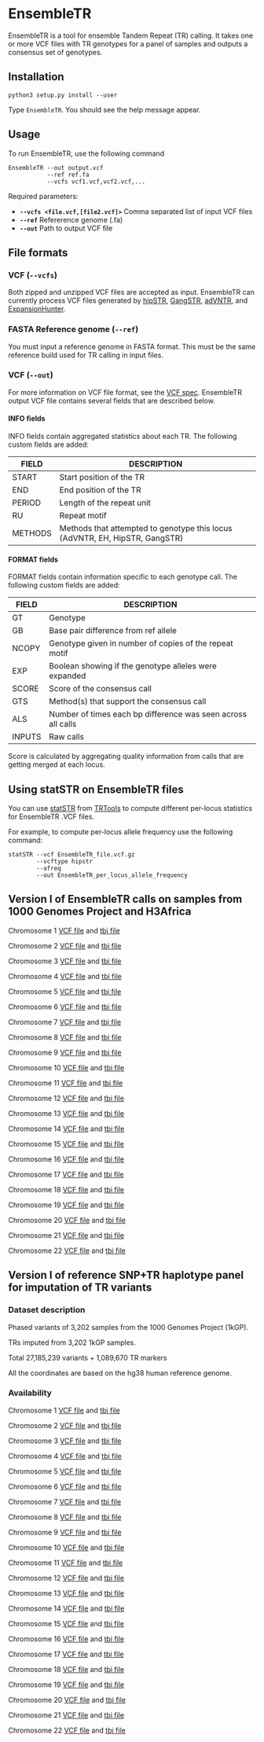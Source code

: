# EnsembleTR

EnsembleTR is a tool for ensemble Tandem Repeat (TR) calling. It takes one or more VCF files with TR genotypes for a panel of samples and outputs a consensus set of genotypes.


## Installation

```
python3 setup.py install --user
```

Type `EnsembleTR`. You should see the help message appear.

## Usage

To run EnsembleTR, use the following command

```
EnsembleTR --out output.vcf
           --ref ref.fa
           --vcfs vcf1.vcf,vcf2.vcf,...
```
Required parameters:
* **`--vcfs <file.vcf,[file2.vcf]>`** Comma separated list of input VCF files
* **`--ref`** Refererence genome (.fa)
* **`--out`** Path to output VCF file

## File formats

### VCF (`--vcfs`)
Both zipped and unzipped VCF files are accepted as input. EnsembleTR can currently process VCF files generated by [hipSTR](https://github.com/tfwillems/HipSTR), [GangSTR](https://github.com/gymreklab/GangSTR), [adVNTR](https://advntr.readthedocs.io/en/latest/#), and [ExpansionHunter](https://github.com/Illumina/ExpansionHunter).

### FASTA Reference genome (`--ref`)
You must input a reference genome in FASTA format. This must be the same reference build used for TR calling in input files.

### VCF (`--out`)
For more information on VCF file format, see the [VCF spec](http://samtools.github.io/hts-specs/VCFv4.2.pdf). EnsembleTR output VCF file contains several fields that are described below.

#### INFO fields

INFO fields contain aggregated statistics about each TR. The following custom fields are added:

| **FIELD** | **DESCRIPTION** |
|-----------|------------------|
| START | Start position of the TR |
| END | End position of the TR |
| PERIOD | Length of the repeat unit |
| RU | Repeat motif | 
| METHODS| Methods that attempted to genotype this locus (AdVNTR, EH, HipSTR, GangSTR)| 

#### FORMAT fields
FORMAT fields contain information specific to each genotype call. The following custom fields are added:

| **FIELD** | **DESCRIPTION** |
|-----------|------------------|
| GT | Genotype |
| GB | Base pair difference from ref allele |
| NCOPY | Genotype given in number of copies of the repeat motif |
| EXP | Boolean showing if the genotype alleles were expanded |
| SCORE | Score of the consensus call |
| GTS | Method(s) that support the consensus call |
| ALS | Number of times each bp difference was seen across all calls |
| INPUTS | Raw calls | 

Score is calculated by aggregating quality information from calls that are getting merged at each locus.

## Using statSTR on EnsembleTR files

You can use [statSTR](https://trtools.readthedocs.io/en/latest/source/statSTR.html) from [TRTools](https://trtools.readthedocs.io/en/latest/index.html) to compute different per-locus statistics for EnsembleTR .VCF files.

For example, to compute per-locus allele frequency use the following command:

```
statSTR --vcf EnsembleTR_file.vcf.gz
        --vcftype hipstr
        --afreq
        --out EnsembleTR_per_locus_allele_frequency
```

## Version I of EnsembleTR calls on samples from 1000 Genomes Project and H3Africa

Chromosome 1 [VCF file](https://ensemble-tr.s3.us-east-2.amazonaws.com/split/ensemble_chr1_filtered.vcf.gz) and [tbi file](https://ensemble-tr.s3.us-east-2.amazonaws.com/split/ensemble_chr1_filtered.vcf.gz.tbi)

Chromosome 2 [VCF file](https://ensemble-tr.s3.us-east-2.amazonaws.com/split/ensemble_chr2_filtered.vcf.gz) and [tbi file](https://ensemble-tr.s3.us-east-2.amazonaws.com/split/ensemble_chr2_filtered.vcf.gz.tbi)

Chromosome 3 [VCF file](https://ensemble-tr.s3.us-east-2.amazonaws.com/split/ensemble_chr3_filtered.vcf.gz) and [tbi file](https://ensemble-tr.s3.us-east-2.amazonaws.com/split/ensemble_chr3_filtered.vcf.gz.tbi)

Chromosome 4 [VCF file](https://ensemble-tr.s3.us-east-2.amazonaws.com/split/ensemble_chr4_filtered.vcf.gz) and [tbi file](https://ensemble-tr.s3.us-east-2.amazonaws.com/split/ensemble_chr4_filtered.vcf.gz.tbi)

Chromosome 5 [VCF file](https://ensemble-tr.s3.us-east-2.amazonaws.com/split/ensemble_chr5_filtered.vcf.gz) and [tbi file](https://ensemble-tr.s3.us-east-2.amazonaws.com/split/ensemble_chr5_filtered.vcf.gz.tbi)

Chromosome 6 [VCF file](https://ensemble-tr.s3.us-east-2.amazonaws.com/split/ensemble_chr6_filtered.vcf.gz) and [tbi file](https://ensemble-tr.s3.us-east-2.amazonaws.com/split/ensemble_chr6_filtered.vcf.gz.tbi)

Chromosome 7 [VCF file](https://ensemble-tr.s3.us-east-2.amazonaws.com/split/ensemble_chr7_filtered.vcf.gz) and [tbi file](https://ensemble-tr.s3.us-east-2.amazonaws.com/split/ensemble_chr7_filtered.vcf.gz.tbi)

Chromosome 8 [VCF file](https://ensemble-tr.s3.us-east-2.amazonaws.com/split/ensemble_chr8_filtered.vcf.gz) and [tbi file](https://ensemble-tr.s3.us-east-2.amazonaws.com/split/ensemble_chr8_filtered.vcf.gz.tbi)

Chromosome 9 [VCF file](https://ensemble-tr.s3.us-east-2.amazonaws.com/split/ensemble_chr9_filtered.vcf.gz) and [tbi file](https://ensemble-tr.s3.us-east-2.amazonaws.com/split/ensemble_chr9_filtered.vcf.gz.tbi)

Chromosome 10 [VCF file](https://ensemble-tr.s3.us-east-2.amazonaws.com/split/ensemble_chr10_filtered.vcf.gz) and [tbi file](https://ensemble-tr.s3.us-east-2.amazonaws.com/split/ensemble_chr10_filtered.vcf.gz.tbi)

Chromosome 11 [VCF file](https://ensemble-tr.s3.us-east-2.amazonaws.com/split/ensemble_chr11_filtered.vcf.gz) and [tbi file](https://ensemble-tr.s3.us-east-2.amazonaws.com/split/ensemble_chr11_filtered.vcf.gz.tbi)

Chromosome 12 [VCF file](https://ensemble-tr.s3.us-east-2.amazonaws.com/split/ensemble_chr12_filtered.vcf.gz) and [tbi file](https://ensemble-tr.s3.us-east-2.amazonaws.com/split/ensemble_chr12_filtered.vcf.gz.tbi)

Chromosome 13 [VCF file](https://ensemble-tr.s3.us-east-2.amazonaws.com/split/ensemble_chr13_filtered.vcf.gz) and [tbi file](https://ensemble-tr.s3.us-east-2.amazonaws.com/split/ensemble_chr13_filtered.vcf.gz.tbi)

Chromosome 14 [VCF file](https://ensemble-tr.s3.us-east-2.amazonaws.com/split/ensemble_chr14_filtered.vcf.gz) and [tbi file](https://ensemble-tr.s3.us-east-2.amazonaws.com/split/ensemble_chr14_filtered.vcf.gz.tbi)

Chromosome 15 [VCF file](https://ensemble-tr.s3.us-east-2.amazonaws.com/split/ensemble_chr15_filtered.vcf.gz) and [tbi file](https://ensemble-tr.s3.us-east-2.amazonaws.com/split/ensemble_chr15_filtered.vcf.gz.tbi)

Chromosome 16 [VCF file](https://ensemble-tr.s3.us-east-2.amazonaws.com/split/ensemble_chr16_filtered.vcf.gz) and [tbi file](https://ensemble-tr.s3.us-east-2.amazonaws.com/split/ensemble_chr16_filtered.vcf.gz.tbi)

Chromosome 17 [VCF file](https://ensemble-tr.s3.us-east-2.amazonaws.com/split/ensemble_chr17_filtered.vcf.gz) and [tbi file](https://ensemble-tr.s3.us-east-2.amazonaws.com/split/ensemble_chr17_filtered.vcf.gz.tbi)

Chromosome 18 [VCF file](https://ensemble-tr.s3.us-east-2.amazonaws.com/split/ensemble_chr18_filtered.vcf.gz) and [tbi file](https://ensemble-tr.s3.us-east-2.amazonaws.com/split/ensemble_chr18_filtered.vcf.gz.tbi)

Chromosome 19 [VCF file](https://ensemble-tr.s3.us-east-2.amazonaws.com/split/ensemble_chr19_filtered.vcf.gz) and [tbi file](https://ensemble-tr.s3.us-east-2.amazonaws.com/split/ensemble_chr19_filtered.vcf.gz.tbi)

Chromosome 20 [VCF file](https://ensemble-tr.s3.us-east-2.amazonaws.com/split/ensemble_chr20_filtered.vcf.gz) and [tbi file](https://ensemble-tr.s3.us-east-2.amazonaws.com/split/ensemble_chr20_filtered.vcf.gz.tbi)

Chromosome 21 [VCF file](https://ensemble-tr.s3.us-east-2.amazonaws.com/split/ensemble_chr21_filtered.vcf.gz) and [tbi file](https://ensemble-tr.s3.us-east-2.amazonaws.com/split/ensemble_chr21_filtered.vcf.gz.tbi)

Chromosome 22 [VCF file](https://ensemble-tr.s3.us-east-2.amazonaws.com/split/ensemble_chr22_filtered.vcf.gz) and [tbi file](https://ensemble-tr.s3.us-east-2.amazonaws.com/split/ensemble_chr22_filtered.vcf.gz.tbi)

## Version I of reference SNP+TR haplotype panel for imputation of TR variants

### Dataset description

Phased variants of 3,202 samples from the 1000 Genomes Project (1kGP).

TRs imputed from 3,202 1kGP samples.

Total 27,185,239 variants + 1,089,670 TR markers

All the coordinates are based on the hg38 human reference genome.

### Availability

Chromosome 1 [VCF file](https://ensemble-tr.s3.us-east-2.amazonaws.com/phased-split/chr1_final_SNP_merged.vcf.gz) and [tbi file](https://ensemble-tr.s3.us-east-2.amazonaws.com/phased-split/chr1_final_SNP_merged.vcf.gz.csi)

Chromosome 2 [VCF file](https://ensemble-tr.s3.us-east-2.amazonaws.com/phased-split/chr2_final_SNP_merged.vcf.gz) and [tbi file](https://ensemble-tr.s3.us-east-2.amazonaws.com/phased-split/chr2_final_SNP_merged.vcf.gz.csi)

Chromosome 3 [VCF file](https://ensemble-tr.s3.us-east-2.amazonaws.com/phased-split/chr3_final_SNP_merged.vcf.gz) and [tbi file](https://ensemble-tr.s3.us-east-2.amazonaws.com/phased-split/chr3_final_SNP_merged.vcf.gz.csi)

Chromosome 4 [VCF file](https://ensemble-tr.s3.us-east-2.amazonaws.com/phased-split/chr4_final_SNP_merged.vcf.gz) and [tbi file](https://ensemble-tr.s3.us-east-2.amazonaws.com/phased-split/chr4_final_SNP_merged.vcf.gz.csi)

Chromosome 5 [VCF file](https://ensemble-tr.s3.us-east-2.amazonaws.com/phased-split/chr5_final_SNP_merged.vcf.gz) and [tbi file](https://ensemble-tr.s3.us-east-2.amazonaws.com/phased-split/chr5_final_SNP_merged.vcf.gz.csi)

Chromosome 6 [VCF file](https://ensemble-tr.s3.us-east-2.amazonaws.com/phased-split/chr6_final_SNP_merged.vcf.gz) and [tbi file](https://ensemble-tr.s3.us-east-2.amazonaws.com/phased-split/chr6_final_SNP_merged.vcf.gz.csi)

Chromosome 7 [VCF file](https://ensemble-tr.s3.us-east-2.amazonaws.com/phased-split/chr7_final_SNP_merged.vcf.gz) and [tbi file](https://ensemble-tr.s3.us-east-2.amazonaws.com/phased-split/chr7_final_SNP_merged.vcf.gz.csi)

Chromosome 8 [VCF file](https://ensemble-tr.s3.us-east-2.amazonaws.com/phased-split/chr8_final_SNP_merged.vcf.gz) and [tbi file](https://ensemble-tr.s3.us-east-2.amazonaws.com/phased-split/chr8_final_SNP_merged.vcf.gz.csi)

Chromosome 9 [VCF file](https://ensemble-tr.s3.us-east-2.amazonaws.com/phased-split/chr9_final_SNP_merged.vcf.gz) and [tbi file](https://ensemble-tr.s3.us-east-2.amazonaws.com/phased-split/chr9_final_SNP_merged.vcf.gz.csi)

Chromosome 10 [VCF file](https://ensemble-tr.s3.us-east-2.amazonaws.com/phased-split/chr10_final_SNP_merged.vcf.gz) and [tbi file](https://ensemble-tr.s3.us-east-2.amazonaws.com/phased-split/chr10_final_SNP_merged.vcf.gz.csi)

Chromosome 11 [VCF file](https://ensemble-tr.s3.us-east-2.amazonaws.com/phased-split/chr11_final_SNP_merged.vcf.gz) and [tbi file](https://ensemble-tr.s3.us-east-2.amazonaws.com/phased-split/chr11_final_SNP_merged.vcf.gz.csi)

Chromosome 12 [VCF file](https://ensemble-tr.s3.us-east-2.amazonaws.com/phased-split/chr12_final_SNP_merged.vcf.gz) and [tbi file](https://ensemble-tr.s3.us-east-2.amazonaws.com/phased-split/chr12_final_SNP_merged.vcf.gz.csi)

Chromosome 13 [VCF file](https://ensemble-tr.s3.us-east-2.amazonaws.com/phased-split/chr13_final_SNP_merged.vcf.gz) and [tbi file](https://ensemble-tr.s3.us-east-2.amazonaws.com/phased-split/chr13_final_SNP_merged.vcf.gz.csi)

Chromosome 14 [VCF file](https://ensemble-tr.s3.us-east-2.amazonaws.com/phased-split/chr14_final_SNP_merged.vcf.gz) and [tbi file](https://ensemble-tr.s3.us-east-2.amazonaws.com/phased-split/chr14_final_SNP_merged.vcf.gz.csi)

Chromosome 15 [VCF file](https://ensemble-tr.s3.us-east-2.amazonaws.com/phased-split/chr15_final_SNP_merged.vcf.gz) and [tbi file](https://ensemble-tr.s3.us-east-2.amazonaws.com/phased-split/chr15_final_SNP_merged.vcf.gz.csi)

Chromosome 16 [VCF file](https://ensemble-tr.s3.us-east-2.amazonaws.com/phased-split/chr16_final_SNP_merged.vcf.gz) and [tbi file](https://ensemble-tr.s3.us-east-2.amazonaws.com/phased-split/chr16_final_SNP_merged.vcf.gz.csi)

Chromosome 17 [VCF file](https://ensemble-tr.s3.us-east-2.amazonaws.com/phased-split/chr17_final_SNP_merged.vcf.gz) and [tbi file](https://ensemble-tr.s3.us-east-2.amazonaws.com/phased-split/chr17_final_SNP_merged.vcf.gz.csi)

Chromosome 18 [VCF file](https://ensemble-tr.s3.us-east-2.amazonaws.com/phased-split/chr18_final_SNP_merged.vcf.gz) and [tbi file](https://ensemble-tr.s3.us-east-2.amazonaws.com/phased-split/chr18_final_SNP_merged.vcf.gz.csi)

Chromosome 19 [VCF file](https://ensemble-tr.s3.us-east-2.amazonaws.com/phased-split/chr19_final_SNP_merged.vcf.gz) and [tbi file](https://ensemble-tr.s3.us-east-2.amazonaws.com/phased-split/chr19_final_SNP_merged.vcf.gz.csi)

Chromosome 20 [VCF file](https://ensemble-tr.s3.us-east-2.amazonaws.com/phased-split/chr20_final_SNP_merged.vcf.gz) and [tbi file](https://ensemble-tr.s3.us-east-2.amazonaws.com/phased-split/chr20_final_SNP_merged.vcf.gz.csi)

Chromosome 21 [VCF file](https://ensemble-tr.s3.us-east-2.amazonaws.com/phased-split/chr21_final_SNP_merged.vcf.gz) and [tbi file](https://ensemble-tr.s3.us-east-2.amazonaws.com/phased-split/chr21_final_SNP_merged.vcf.gz.csi)

Chromosome 22 [VCF file](https://ensemble-tr.s3.us-east-2.amazonaws.com/phased-split/chr22_final_SNP_merged.vcf.gz) and [tbi file](https://ensemble-tr.s3.us-east-2.amazonaws.com/phased-split/chr22_final_SNP_merged.vcf.gz.csi)


